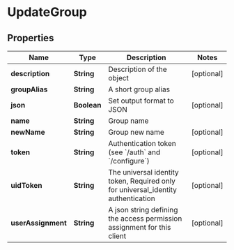 

# UpdateGroup


## Properties

Name | Type | Description | Notes
------------ | ------------- | ------------- | -------------
**description** | **String** | Description of the object |  [optional]
**groupAlias** | **String** | A short group alias | 
**json** | **Boolean** | Set output format to JSON |  [optional]
**name** | **String** | Group name | 
**newName** | **String** | Group new name |  [optional]
**token** | **String** | Authentication token (see &#x60;/auth&#x60; and &#x60;/configure&#x60;) |  [optional]
**uidToken** | **String** | The universal identity token, Required only for universal_identity authentication |  [optional]
**userAssignment** | **String** | A json string defining the access permission assignment for this client |  [optional]



